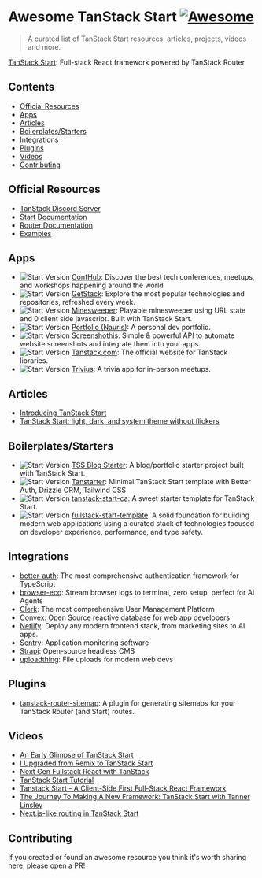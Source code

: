 # Awesome TanStack Start [![Awesome](https://cdn.rawgit.com/sindresorhus/awesome/d7305f38d29fed78fa85652e3a63e154dd8e8829/media/badge.svg)](https://github.com/sindresorhus/awesome)

> A curated list of TanStack Start resources: articles, projects, videos and more.

[TanStack Start](https://tanstack.com/start/latest): Full-stack React framework powered by TanStack Router

## Contents

- [Official Resources](#official-resources)
- [Apps](#apps)
- [Articles](#articles)
- [Boilerplates/Starters](#boilerplatesstarters)
- [Integrations](#integrations)
- [Plugins](#plugins)
- [Videos](#videos)
- [Contributing](#contributing)

## Official Resources

- [TanStack Discord Server](https://discord.com/invite/WrRKjPJ)
- [Start Documentation](https://tanstack.com/start/latest)
- [Router Documentation](https://tanstack.com/router/latest)
- [Examples](https://tanstack.com/start/latest/docs/framework/react/examples/start-basic)

## Apps

- ![Start Version](https://img.shields.io/badge/dynamic/json?url=https://raw.githubusercontent.com/Balastrong/confhub/refs/heads/main/package.json&query=%24.dependencies.%40tanstack%2Freact-start&label=start) [ConfHub](https://github.com/Balastrong/confhub): Discover the best tech conferences, meetups, and workshops happening around the world
- ![Start Version](https://img.shields.io/badge/dynamic/json?url=https://raw.githubusercontent.com/specfy/getstack/refs/heads/main/apps/frontend/package.json&query=%24.dependencies.%40tanstack%2Freact-start&label=start) [GetStack](https://github.com/specfy/getstack): Explore the most popular technologies and repositories, refreshed every week.
- ![Start Version](https://img.shields.io/badge/dynamic/json?url=https://raw.githubusercontent.com/matthewdavi/minesweeper/refs/heads/main/package.json&query=%24.dependencies.%40tanstack%2Fstart&label=start&color=red) [Minesweeper](https://github.com/matthewdavi/minesweeper): Playable minesweeper using URL state and 0 client side javascript. Built with TanStack Start.
- ![Start Version](https://img.shields.io/badge/dynamic/json?url=https://raw.githubusercontent.com/FaZeRs/portfolio/refs/heads/main/package.json&query=%24.dependencies.%40tanstack%2Freact-start&label=start) [Portfolio (Nauris)](https://github.com/FaZeRs/portfolio): A personal dev portfolio.
- ![Start Version](https://img.shields.io/badge/dynamic/json?url=https://raw.githubusercontent.com/screenshothis/screenshothis.com/refs/heads/main/apps/web/package.json&query=%24.dependencies.%40tanstack%2Freact-start&label=start) [Screenshothis](https://github.com/screenshothis/screenshothis.com): Simple & powerful API to automate website screenshots and integrate them into your apps.
- ![Start Version](https://img.shields.io/badge/dynamic/json?url=https://raw.githubusercontent.com/TanStack/tanstack.com/refs/heads/main/package.json&query=%24.dependencies.%40tanstack%2Freact-start&label=start) [Tanstack.com](https://github.com/TanStack/tanstack.com): The official website for TanStack libraries.
- ![Start Version](https://img.shields.io/badge/dynamic/json?url=https://raw.githubusercontent.com/nikolovlazar/trivius/refs/heads/main/package.json&query=%24.dependencies.%40tanstack%2Fstart&label=start&color=red) [Trivius](https://github.com/nikolovlazar/trivius): A trivia app for in-person meetups.

## Articles

- [Introducing TanStack Start](https://frontendmasters.com/blog/introducing-tanstack-start/)
- [TanStack Start: light, dark, and system theme without flickers](https://leonardomontini.dev/tanstack-start-theme/)

## Boilerplates/Starters

- ![Start Version](https://img.shields.io/badge/dynamic/json?url=https://raw.githubusercontent.com/ally-ahmed/tss-blog-starter/refs/heads/main/package.json&query=%24.dependencies.%40tanstack%2Fstart&label=start&color=red) [TSS Blog Starter](https://github.com/ally-ahmed/tss-blog-starter): A blog/portfolio starter project built with TanStack Start.
- ![Start Version](https://img.shields.io/badge/dynamic/json?url=https://raw.githubusercontent.com/dotnize/react-tanstarter/refs/heads/main/package.json&query=%24.dependencies.%40tanstack%2Freact-start&label=start) [Tanstarter](https://github.com/dotnize/react-tanstarter): Minimal TanStack Start template with Better Auth, Drizzle ORM, Tailwind CSS
- ![Start Version](https://img.shields.io/badge/dynamic/json?url=https://raw.githubusercontent.com/felipestanzani/tanstack-start-ca/refs/heads/main/package.json&query=%24.dependencies.%40tanstack%2Freact-start&label=start) [tanstack-start-ca](https://github.com/felipestanzani/tanstack-start-ca): A sweet starter template for TanStack Start.
- ![Start Version](https://img.shields.io/badge/dynamic/json?url=https://raw.githubusercontent.com/CarlosZiegler/fullstack-start-template/refs/heads/main/package.json&query=%24.dependencies.%40tanstack%2Freact-start&label=start) [fullstack-start-template](https://github.com/CarlosZiegler/fullstack-start-template): A solid foundation for building modern web applications using a curated stack of technologies focused on developer experience, performance, and type safety.

## Integrations

- [better-auth](https://www.better-auth.com/docs/integrations/tanstack): The most comprehensive authentication framework for TypeScript
- [browser-eco](https://github.com/instructa/browser-echo): Stream browser logs to terminal, zero setup, perfect for Ai Agents
- [Clerk](https://clerk.com/docs/references/tanstack-start/overview): The most comprehensive User Management Platform
- [Convex](https://docs.convex.dev/client/react/tanstack-start/): Open Source reactive database for web app developers
- [Netlify](https://docs.netlify.com/build/frameworks/framework-setup-guides/tanstack-start/): Deploy any modern frontend stack, from marketing sites to AI apps.
- [Sentry](https://docs.sentry.io/platforms/javascript/guides/react/features/tanstack-router/): Application monitoring software
- [Strapi](https://strapi.io/integrations/tanstack): Open-source headless CMS
- [uploadthing](https://docs.uploadthing.com/getting-started/tanstack-start): File uploads for modern web devs

## Plugins

- [tanstack-router-sitemap](https://www.npmjs.com/package/tanstack-router-sitemap): A plugin for generating sitemaps for your TanStack Router (and Start) routes.

## Videos

- [An Early Glimpse of TanStack Start](https://www.netlify.com/compose/2024/an-early-glimpse-of-tanstack-start/)
- [I Upgraded from Remix to TanStack Start](https://www.youtube.com/watch?v=mM6mbOzvTpY)
- [Next Gen Fullstack React with TanStack](https://www.youtube.com/watch?v=4PymccvinIo)
- [TanStack Start Tutorial](https://www.youtube.com/watch?v=PUf8DzCvrdc&list=PLOQjd5dsGSxIEKFg4dnSQ4zQkmTktfszp&index=1&pp=gAQBiAQB)
- [Tanstack Start - A Client-Side First Full-Stack React Framework](https://gitnation.com/contents/tanstack-start-a-client-side-first-full-stack-react-framework)
- [The Journey To Making A New Framework: TanStack Start with Tanner Linsley](https://www.youtube.com/watch?v=qVnzbeo6rH0)
- [Next.js-like routing in TanStack Start](https://youtu.be/X7W8YOV1klo)

## Contributing

If you created or found an awesome resource you think it's worth sharing here, please open a PR!
